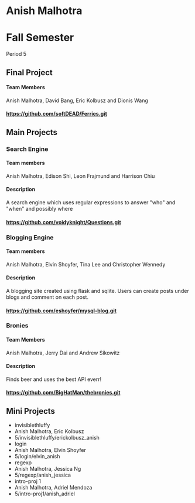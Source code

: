 Anish Malhotra
==========

# Fall Semester
Period 5

## Final Project
#### Team Members
Anish Malhotra, David Bang, Eric Kolbusz and Dionis Wang
#### https://github.com/softDEAD/Ferries.git



## Main Projects

### Search Engine
#### Team members
Anish Malhotra, Edison Shi, Leon Frajmund and Harrison Chiu
#### Description
A search engine which uses regular expressions to answer "who" and "when" and possibly where
#### https://github.com/voidyknight/Questions.git

### Blogging Engine
#### Team members
Anish Malhotra, Elvin Shoyfer, Tina Lee and Christopher Wennedy
#### Description
A blogging site created using flask and sqlite. Users can create posts under blogs and comment on each post.
#### https://github.com/eshoyfer/mysql-blog.git

### Bronies
#### Team Members
Anish Malhotra, Jerry Dai and Andrew Sikowitz
#### Description
Finds beer and uses the best API everr!
#### https://github.com/BigHatMan/thebronies.git



## Mini Projects
 * invisiblethluffy
  * Anish Malhotra, Eric Kolbusz
  * 5/invisiblethluffy/erickolbusz_anish
 * login
  * Anish Malhotra, Elvin Shoyfer
  * 5/login/elvin_anish
 * regexp
  * Anish Malhotra, Jessica Ng
  * 5/regexp/anish_jessica
 * intro-proj 1
  * Anish Malhotra, Adriel Mendoza  
  * 5/intro-proj1/anish_adriel